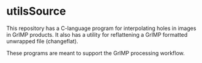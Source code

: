 # utilsSource

This repository has a C-language program for interpolating holes in images in GrIMP products. 
It also has a utility for reflattening a GrIMP formatted unwrapped file (changeflat).

These programs are meant to support the GrIMP processing workflow.
